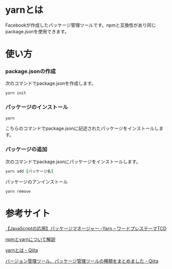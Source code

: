 # yarnとは


Facebookが作成したパッケージ管理ツールです。npmと互換性があり同じpackage.jsonを使用できます。

# 使い方


### package.jsonの作成


次のコマンドでpackage.jsonを作成します。

```ruby
yarn init
```

### パッケージのインストール


```ruby
yarn
```

こちらのコマンドでpackage.jsonに記述されたパッケージをインストールします。

### パッケージの追加


次のコマンドでpackage.jsonにパッケージをインストールします。

```ruby
yarn add [パッケージ名]
```

パッケージのアンインストール


```ruby
yarn remove
```

# 参考サイト

[【JavaScriptの応用】パッケージマネージャー -Yarn – ワードプレステーマTCD](https://tcd-theme.com/2021/10/javascript-yarn.html)

[npmとyarnについて解説](https://zenn.dev/hinoshin/articles/aadfdd7ba958a9)

[yarnとは - Qiita](https://qiita.com/akitaaa/items/c97ff951ca31298f3f24)

[バージョン管理ツール、パッケージ管理ツールの種類をまとめました - Qiita](https://qiita.com/akkey2475/items/5b2813e62303a9c75813)
